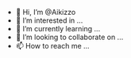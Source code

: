 - 👋 Hi, I’m @Aikizzo
- 👀 I’m interested in ...
- 🌱 I’m currently learning ...
- 💞️ I’m looking to collaborate on ...
- 📫 How to reach me ...

<!---
Aikizzo/Aikizzo is a ✨ special ✨ repository because its `README.md` (this file) appears on your GitHub profile.
You can click the Preview link to take a look at your changes.
--->
